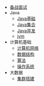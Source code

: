 
* [备战面试](doc/a-1备战面试.md)
* Java
  * [Java基础](doc/b-1Java基础.md)
  * [Java集合](doc/b-2Java集合.md)
  * [Java并发](doc/b-3Java并发.md)
  * [jvm](doc/b-4jvm.md)
* 计算机基础
  * [计算机网络](doc/c-1计算机网络.md)
  * [数据结构](doc/c-2数据结构.md)
  * [算法](doc/c-3算法.md)
  * [操作系统](doc/c-4操作系统.md)
* 大数据
  * [集群搭建](doc/d-1集群搭建.md)
